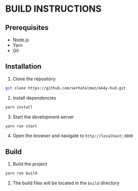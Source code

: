 # BUILD INSTRUCTIONS

## Prerequisites
- Node.js
- Yarn  
- Git

## Installation

1. Clone the repository
```bash
git clone https://github.com/serhatalmez/ak4y-hud.git
```

2. Install dependencies
```bash
yarn install
```

3. Start the development server
```bash
yarn run start
```

4. Open the browser and navigate to `http://localhost:3000`

## Build

1. Build the project
```bash
yarn run build
```

2. The build files will be located in the `build` directory